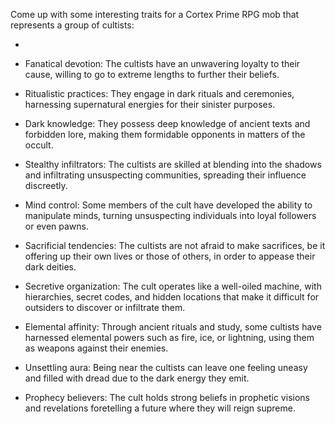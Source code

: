 Come up with some interesting traits for a Cortex Prime RPG mob that represents a group of cultists:

- 

- Fanatical devotion: The cultists have an unwavering loyalty to their cause, willing to go to extreme lengths to further their beliefs.
- Ritualistic practices: They engage in dark rituals and ceremonies, harnessing supernatural energies for their sinister purposes.
- Dark knowledge: They possess deep knowledge of ancient texts and forbidden lore, making them formidable opponents in matters of the occult.
- Stealthy infiltrators: The cultists are skilled at blending into the shadows and infiltrating unsuspecting communities, spreading their influence discreetly.
- Mind control: Some members of the cult have developed the ability to manipulate minds, turning unsuspecting individuals into loyal followers or even pawns.
- Sacrificial tendencies: The cultists are not afraid to make sacrifices, be it offering up their own lives or those of others, in order to appease their dark deities.
- Secretive organization: The cult operates like a well-oiled machine, with hierarchies, secret codes, and hidden locations that make it difficult for outsiders to discover or infiltrate them.
- Elemental affinity: Through ancient rituals and study, some cultists have harnessed elemental powers such as fire, ice, or lightning, using them as weapons against their enemies.
- Unsettling aura: Being near the cultists can leave one feeling uneasy and filled with dread due to the dark energy they emit.
- Prophecy believers: The cult holds strong beliefs in prophetic visions and revelations foretelling a future where they will reign supreme.